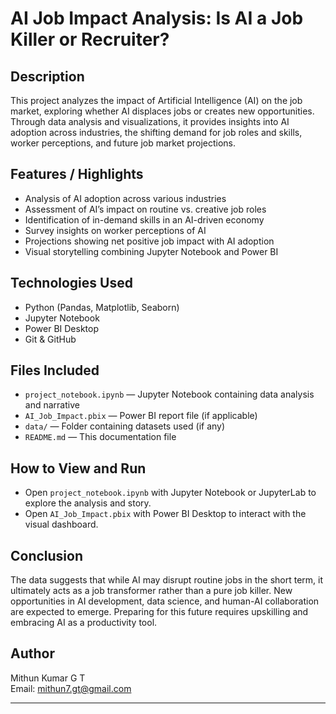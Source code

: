 # AI Job Impact Analysis: Is AI a Job Killer or Recruiter?

## Description
This project analyzes the impact of Artificial Intelligence (AI) on the job market, exploring whether AI displaces jobs or creates new opportunities. Through data analysis and visualizations, it provides insights into AI adoption across industries, the shifting demand for job roles and skills, worker perceptions, and future job market projections.

## Features / Highlights
- Analysis of AI adoption across various industries  
- Assessment of AI’s impact on routine vs. creative job roles  
- Identification of in-demand skills in an AI-driven economy  
- Survey insights on worker perceptions of AI  
- Projections showing net positive job impact with AI adoption  
- Visual storytelling combining Jupyter Notebook and Power BI  

## Technologies Used
- Python (Pandas, Matplotlib, Seaborn)  
- Jupyter Notebook  
- Power BI Desktop  
- Git & GitHub  

## Files Included
- `project_notebook.ipynb` — Jupyter Notebook containing data analysis and narrative  
- `AI_Job_Impact.pbix` — Power BI report file (if applicable)  
- `data/` — Folder containing datasets used (if any)  
- `README.md` — This documentation file

## How to View and Run
- Open `project_notebook.ipynb` with Jupyter Notebook or JupyterLab to explore the analysis and story.  
- Open `AI_Job_Impact.pbix` with Power BI Desktop to interact with the visual dashboard.

## Conclusion
The data suggests that while AI may disrupt routine jobs in the short term, it ultimately acts as a job transformer rather than a pure job killer. New opportunities in AI development, data science, and human-AI collaboration are expected to emerge. Preparing for this future requires upskilling and embracing AI as a productivity tool.

## Author
Mithun Kumar G T  
Email: mithun7.gt@gmail.com

---

